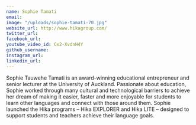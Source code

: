 ```yaml
---
name: Sophie Tamati
email: 
image: "/uploads/sophie-tamati-70.jpg"
website_url: http://www.hikagroup.com/
twitter_url: 
facebook_url: 
youtube_video_id: Cx2-XvdnH4Y
github_username: 
instagram_url: 
linkedin_url: 
---
```


Sophie Tauwehe Tamati is an award-winning educational entrepreneur and senior lecturer at the University of Auckland. Passionate about education, Sophie worked through many cultural and technological barriers to achieve her dream of making it easier, faster and more enjoyable for students to learn other languages and connect with those around them. Sophie launched the Hika programs – Hika EXPLORER and Hika LITE – designed to support students and teachers achieve their language goals.
